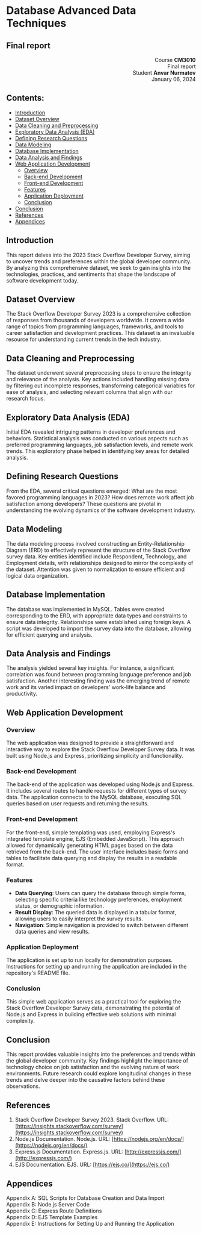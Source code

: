 <h1>Database Advanced Data Techniques</h1>
<h2>Final report</h2>

<div style="text-align: right"> Course <b>CM3010</b></div>
<div style="text-align: right"> Final report</div>
<div style="text-align: right"> Student <b>Anvar Nurmatov</b></div>
<div style="text-align: right"> January 06, 2024</div>

<h2>Contents:</h2>

- [Introduction](#introduction)
- [Dataset Overview](#dataset-overview)
- [Data Cleaning and Preprocessing](#data-cleaning-and-preprocessing)
- [Exploratory Data Analysis (EDA)](#exploratory-data-analysis-eda)
- [Defining Research Questions](#defining-research-questions)
- [Data Modeling](#data-modeling)
- [Database Implementation](#database-implementation)
- [Data Analysis and Findings](#data-analysis-and-findings)
- [Web Application Development](#web-application-development)
  - [Overview](#overview)
  - [Back-end Development](#back-end-development)
  - [Front-end Development](#front-end-development)
  - [Features](#features)
  - [Application Deployment](#application-deployment)
  - [Conclusion](#conclusion)
- [Conclusion](#conclusion-1)
- [References](#references)
- [Appendices](#appendices)

## Introduction
This report delves into the 2023 Stack Overflow Developer Survey, aiming to uncover trends and preferences within the global developer community. By analyzing this comprehensive dataset, we seek to gain insights into the technologies, practices, and sentiments that shape the landscape of software development today.

## Dataset Overview
The Stack Overflow Developer Survey 2023 is a comprehensive collection of responses from thousands of developers worldwide. It covers a wide range of topics from programming languages, frameworks, and tools to career satisfaction and development practices. This dataset is an invaluable resource for understanding current trends in the tech industry.

## Data Cleaning and Preprocessing
The dataset underwent several preprocessing steps to ensure the integrity and relevance of the analysis. Key actions included handling missing data by filtering out incomplete responses, transforming categorical variables for ease of analysis, and selecting relevant columns that align with our research focus.

## Exploratory Data Analysis (EDA)
Initial EDA revealed intriguing patterns in developer preferences and behaviors. Statistical analysis was conducted on various aspects such as preferred programming languages, job satisfaction levels, and remote work trends. This exploratory phase helped in identifying key areas for detailed analysis.

## Defining Research Questions
From the EDA, several critical questions emerged: What are the most favored programming languages in 2023? How does remote work affect job satisfaction among developers? These questions are pivotal in understanding the evolving dynamics of the software development industry.

## Data Modeling
The data modeling process involved constructing an Entity-Relationship Diagram (ERD) to effectively represent the structure of the Stack Overflow survey data. Key entities identified include Respondent, Technology, and Employment details, with relationships designed to mirror the complexity of the dataset. Attention was given to normalization to ensure efficient and logical data organization.

## Database Implementation
The database was implemented in MySQL. Tables were created corresponding to the ERD, with appropriate data types and constraints to ensure data integrity. Relationships were established using foreign keys. A script was developed to import the survey data into the database, allowing for efficient querying and analysis.

## Data Analysis and Findings
The analysis yielded several key insights. For instance, a significant correlation was found between programming language preference and job satisfaction. Another interesting finding was the emerging trend of remote work and its varied impact on developers' work-life balance and productivity.

## Web Application Development

### Overview
The web application was designed to provide a straightforward and interactive way to explore the Stack Overflow Developer Survey data. It was built using Node.js and Express, prioritizing simplicity and functionality. 

### Back-end Development
The back-end of the application was developed using Node.js and Express. It includes several routes to handle requests for different types of survey data. The application connects to the MySQL database, executing SQL queries based on user requests and returning the results. 

### Front-end Development
For the front-end, simple templating was used, employing Express's integrated template engine, EJS (Embedded JavaScript). This approach allowed for dynamically generating HTML pages based on the data retrieved from the back-end. The user interface includes basic forms and tables to facilitate data querying and display the results in a readable format.

### Features
- **Data Querying**: Users can query the database through simple forms, selecting specific criteria like technology preferences, employment status, or demographic information.
- **Result Display**: The queried data is displayed in a tabular format, allowing users to easily interpret the survey results.
- **Navigation**: Simple navigation is provided to switch between different data queries and view results.

### Application Deployment
The application is set up to run locally for demonstration purposes. Instructions for setting up and running the application are included in the repository's README file.

### Conclusion
This simple web application serves as a practical tool for exploring the Stack Overflow Developer Survey data, demonstrating the potential of Node.js and Express in building effective web solutions with minimal complexity.

## Conclusion
This report provides valuable insights into the preferences and trends within the global developer community. Key findings highlight the importance of technology choice on job satisfaction and the evolving nature of work environments. Future research could explore longitudinal changes in these trends and delve deeper into the causative factors behind these observations.

## References
1. Stack Overflow Developer Survey 2023. Stack Overflow. URL: [https://insights.stackoverflow.com/survey](https://insights.stackoverflow.com/survey)
2. Node.js Documentation. Node.js. URL: [https://nodejs.org/en/docs/](https://nodejs.org/en/docs/)
3. Express.js Documentation. Express.js. URL: [http://expressjs.com/](http://expressjs.com/)
4. EJS Documentation. EJS. URL: [https://ejs.co/](https://ejs.co/)

## Appendices
Appendix A: SQL Scripts for Database Creation and Data Import  
Appendix B: Node.js Server Code  
Appendix C: Express Route Definitions  
Appendix D: EJS Template Examples  
Appendix E: Instructions for Setting Up and Running the Application
